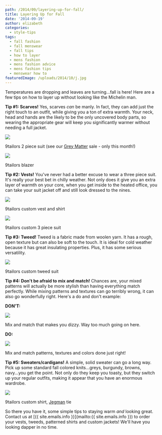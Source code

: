 ```yaml
---
path: /2014/09/layering-up-for-fall/
title: Layering Up for Fall
date: '2014-09-19'
author: elizabeth
categories:
  - style-tips
tags:
  - fall fashion
  - fall menswear
  - fall tips
  - how to layer
  - mens fashion
  - mens fashion advice
  - mens fashion tips
  - menswear how to
featuredImage: /uploads/2014/10/j.jpg
---
```

Temperatures are dropping and leaves are turning...fall is here! Here are a few tips on how to layer up without looking like the Michelin man.

**Tip #1: Scarves!** Yes, scarves _can_ be manly. In fact, they can add just the right touch to an outfit, while giving you a ton of extra warmth. Your neck, head and hands are the likely to be the only uncovered body parts, so wearing the appropriate gear will keep you significantly warmer without needing a full jacket.

[![](http://3.bp.blogspot.com/-mTHrZdVLZQY/VBxwiaVLnTI/AAAAAAAAAq8/jZFZ44SAi3Q/s1600/20120328-9tailors-0195.jpg)](http://3.bp.blogspot.com/-mTHrZdVLZQY/VBxwiaVLnTI/AAAAAAAAAq8/jZFZ44SAi3Q/s1600/20120328-9tailors-0195.jpg)

9tailors 2 piece suit (see our [Grey Matter](http://2014/09/grey-matter-20-discount-on-grey-custom.html) sale - only this month!)

[![](http://4.bp.blogspot.com/-47aSSdCJ-Ig/VBxwu-U_r8I/AAAAAAAAArE/c3B68w4izpk/s1600/Jeff%2BCumberland_08.jpg)](http://4.bp.blogspot.com/-47aSSdCJ-Ig/VBxwu-U_r8I/AAAAAAAAArE/c3B68w4izpk/s1600/Jeff%2BCumberland_08.jpg)

9tailors blazer

**Tip #2: Vests!** You've never had a better excuse to wear a three piece suit. It's really your best bet in chilly weather. Not only does it give you an extra layer of warmth on your core, when you get inside to the heated office, you can take your suit jacket off and still look dressed to the nines.

[![](http://1.bp.blogspot.com/-7XwOqAlNteY/VBxx4vnmjaI/AAAAAAAAArU/-LAqHVir5qE/s1600/9TailorsFallShoot-302.jpg)](http://1.bp.blogspot.com/-7XwOqAlNteY/VBxx4vnmjaI/AAAAAAAAArU/-LAqHVir5qE/s1600/9TailorsFallShoot-302.jpg)

9tailors custom vest and shirt

[![](http://2.bp.blogspot.com/-yIToq-c4O-E/VBxxyUXwX2I/AAAAAAAAArM/hAj2KNIwxl4/s1600/BadRabbits-132_1.jpg)](http://2.bp.blogspot.com/-yIToq-c4O-E/VBxxyUXwX2I/AAAAAAAAArM/hAj2KNIwxl4/s1600/BadRabbits-132_1.jpg)

9tailors custom 3 piece suit

**Tip #3: Tweed!** Tweed is a fabric made from woolen yarn. It has a rough, open texture but can also be soft to the touch. It is ideal for cold weather because it has great insulating properties. Plus, it has some serious versatility.

[![](http://1.bp.blogspot.com/-aapnLNH6LCU/VBxy3zpbLdI/AAAAAAAAArc/3ZtgS8zbhNc/s1600/9TailorsFallShoot-317.jpg)](http://1.bp.blogspot.com/-aapnLNH6LCU/VBxy3zpbLdI/AAAAAAAAArc/3ZtgS8zbhNc/s1600/9TailorsFallShoot-317.jpg)

9tailors custom tweed suit

**Tip #4: Don't be afraid to mix and match!** Chances are, your mixed patterns will actually be more stylish than having everything match perfectly. While mixing patterns and textures can go terribly wrong, it can also go wonderfully right. Here's a do and don't example:

**DON'T:**

[![](http://1.bp.blogspot.com/-kZvQyN0Z_XA/VBx1I5nncYI/AAAAAAAAAr4/70gPXaNGl4s/s1600/yikes.jpg)](http://1.bp.blogspot.com/-kZvQyN0Z_XA/VBx1I5nncYI/AAAAAAAAAr4/70gPXaNGl4s/s1600/yikes.jpg)

Mix and match that makes you dizzy. Way too much going on here.

**DO:**

[![](http://1.bp.blogspot.com/-s2DO6w2QzGo/VBx0bqii_bI/AAAAAAAAArw/X66M0RbnnaE/s1600/mixandmatch.jpg)](http://1.bp.blogspot.com/-s2DO6w2QzGo/VBx0bqii_bI/AAAAAAAAArw/X66M0RbnnaE/s1600/mixandmatch.jpg)

Mix and match patterns, textures and colors done just right!

**Tip #5: Sweaters/cardigans!** A simple, solid sweater can go a long way. Pick up some standard fall colored knits...greys, burgundy, browns, navy...you get the point. Not only do they keep you toasty, but they switch up your regular outfits, making it appear that you have an enormous wardrobe.

[![](http://3.bp.blogspot.com/-_g_110JftUY/VBxzZr62DOI/AAAAAAAAArk/ZNdsK2oriQM/s1600/IMG_8524.jpg)](http://3.bp.blogspot.com/-_g_110JftUY/VBxzZr62DOI/AAAAAAAAArk/ZNdsK2oriQM/s1600/IMG_8524.jpg)

9tailors custom shirt, [Jegman](http://www.jegman.com/) tie

So there you have it, some simple tips to staying warm _and_ looking great. Contact us at [{{ site.emails.info }}](mailto:{{ site.emails.info }}) to order your vests, tweeds, patterned shirts and custom jackets! We'll have you looking dapper in no time.
